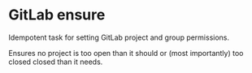 # GitLab ensure

Idempotent task for setting GitLab project and group permissions.

Ensures no project is too open than it should or (most importantly) too closed closed than it needs.

